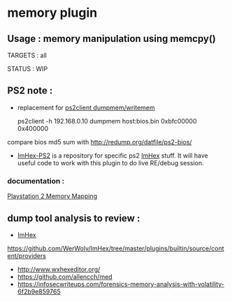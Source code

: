 # memory plugin

## Usage : memory manipulation using memcpy()

TARGETS : all

STATUS : WIP

## PS2 note : 

* replacement for [ps2client dumpmem/writemem](https://github.com/ps2dev/ps2link/blob/a14d0b7b9ffb3b319dcfae49834e742b9ed12490/ee/cmdHandler.c#L243)

    ps2client -h 192.168.0.10 dumpmem host:bios.bin 0xbfc00000 0x400000

compare bios md5 sum with http://redump.org/datfile/ps2-bios/

*  [ImHex-PS2](https://github.com/bignaux/ImHex-PS2) is a repository for specific ps2 [ImHex](https://github.com/WerWolv/ImHex) stuff. It will have useful code to work with this plugin to do live RE/debug session.

### documentation :

 [Playstation 2 Memory Mapping](https://psi-rockin.github.io/ps2tek/#memorymap)
 
## dump tool analysis to review :

* [ImHex](https://github.com/WerWolv/ImHex) 

https://github.com/WerWolv/ImHex/tree/master/plugins/builtin/source/content/providers

* http://www.wxhexeditor.org/
* https://github.com/allencch/med
* https://infosecwriteups.com/forensics-memory-analysis-with-volatility-6f2b9e859765